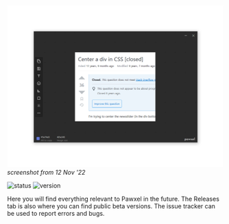![screenshot](https://raw.githubusercontent.com/yeahitsjan/pwx-rel/master/.meta/121122-1.png)
*screenshot from 12 Nov '22*

![status](https://img.shields.io/badge/current--status-internal-orange) ![version](https://img.shields.io/badge/version-0.0.0-lightgrey)

Here you will find everything relevant to Pawxel in the future. The Releases tab is also where you can find public beta versions. The issue tracker can be used to report errors and bugs.